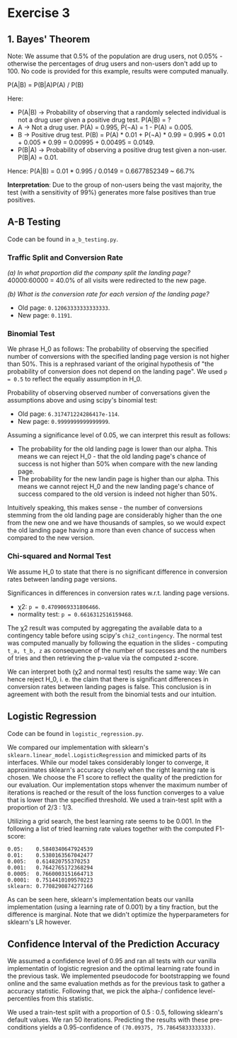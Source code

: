 # Exercise 3

## 1. Bayes' Theorem

Note: We assume that 0.5% of the population are drug users, not 0.05% - otherwise the percentages of drug users and non-users don't add up to 100.
No code is provided for this example, results were computed manually.

P(A|B) = P(B|A)P(A) / P(B)

Here: 
* P(A|B) -> Probability of observing that a randomly selected individual is not a drug user given a positive drug test. P(A|B) = ?
* A -> Not a drug user. P(A) = 0.995, P(¬A) = 1 - P(A) = 0.005.
* B -> Positive drug test. P(B) = P(A) * 0.01 + P(¬A) * 0.99 = 0.995 * 0.01 + 0.005 * 0.99 = 0.00995 + 0.00495 = 0.0149.
* P(B|A) -> Probability of observing a positive drug test given a non-user. P(B|A) = 0.01.

Hence:
P(A|B) = 0.01 * 0.995 / 0.0149 = 0.6677852349 ~ 66.7%  

**Interpretation**: Due to the group of non-users being the vast majority, the test (with a sensitivity of 99%) generates more false positives than true positives. 

## A-B Testing

Code can be found in `a_b_testing.py`. 

### Traffic Split and Conversion Rate
*(a) In what proportion did the company split the landing page?*  
40000:60000 = 40.0% of all visits were redirected to the new page.   

*(b) What is the conversion rate for each version of the landing page?*  
* Old page: `0.12063333333333333`. 
* New page: `0.1191`.

### Binomial Test 
We phrase H_0 as follows: The probability of observing the specified number of conversions with the specified landing 
page version is not higher than 50%. This is a rephrased variant of the original hypothesis of "the probability of 
conversion does not depend on the landing page". We used `p = 0.5` to reflect the equaliy assumption in H_0.

Probability of observing observed number of conversations given the assumptions above and using scipy's binomial test:
* Old page: `6.317471224286417e-114`. 
* New page: `0.9999999999999999`.

Assuming a significance level of 0.05, we can interpret this result as follows: 
* The probability for the old landing page is lower than our alpha. This means we can reject H_0 - 
that the old landing page's chance of success is not higher than 50% when compare with the new landing page.
* The probability for the new landin page is higher than our alpha. This means we cannot reject H_0 and the new landing 
page's chance of success compared to the old version is indeed not higher than 50%.

Intuitively speaking, this makes sense - the number of conversions stemming from the old landing page are considerably 
higher than the one from the new one and we have thousands of samples, so we would expect the old landing page having a 
more than even chance of success when compared to the new version.
  
### Chi-squared and Normal Test
We assume H_0 to state that there is no significant difference in conversion rates between landing page versions.

Significances in differences in conversion rates w.r.t. landing page versions.
* χ2: `p = 0.4709069331806466`.
* normality test: `p = 0.6616312516159468`.

The χ2 result was computed by aggregating the available data to a contingency table before using scipy's 
`chi2_contingency`. The normal test was computed manually by following the equation in the slides - computing 
`t_a, t_b, z` as consequence of the number of successes and the numbers of tries and then retrieving the p-value 
via the computed z-score.

We can interpret both (χ2 and normal test) results the same way: We can hence reject H_0, i. e. the claim that there is
significant differences in conversion rates between landing pages is false.
This conclusion is in agreement with both the result from the binomial tests and our intuition.

## Logistic Regression

Code can be found in `logistic_regression.py`.

We compared our implementation with sklearn's `sklearn.linear_model.LogisticRegression` and mimicked parts of its 
interfaces. While our model takes considerably longer to converge, it approximates sklearn's accuracy closely when the 
right learning rate is chosen. We choose the F1 score to reflect the quality of the prediction for our evaluation. Our 
implementation stops whenver the maximum number of iterations is reached or the result of the loss function converges to 
a value that is lower than the specified threshold. We used a train-test split with a proportion of 2/3 : 1/3.

Utilizing a grid search, the best learning rate seems to be 0.001. In the following a list of tried learning rate values 
together with the computed F1-score:
```
0.05:    0.5840340647924539
0.01:    0.5380163567042477
0.005:   0.614820755370253
0.001:   0.7642765172368294
0.0005:  0.7660003151664713
0.0001:  0.7514410109570223
sklearn: 0.7708290874277166
```
As can be seen here, sklearn's implementation beats our vanilla implementation (using a learning rate of 0.001)
by a tiny fraction, but the difference is marginal. Note that we didn't optimize the hyperparameters for sklearn's LR 
however.

## Confidence Interval of the Prediction Accuracy

We assumed a confidence level of 0.95 and ran all tests with our vanilla implementatin of logistic regresion and the 
optimal learning rate found in the previous task. We implemented pseudocode for bootstrapping we found online and the
same evaluation methds as for the previous task to gather a accuracy statistic. Following that, we pick the alpha-/
confidence level-percentiles from this statistic.

We used a train-test split with a proportion of 0.5 : 0.5, following sklearn's default values. We ran 50 iterations. 
Predicting the results with these pre-conditions yields a 0.95-confidence of `(70.09375, 75.78645833333333)`.